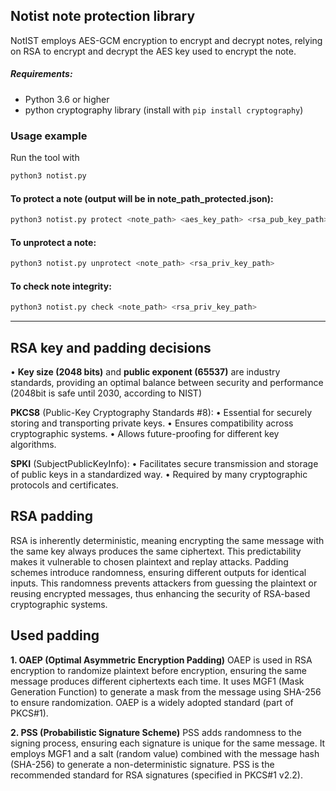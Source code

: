 ## **Notist note protection library**
NotIST employs AES-GCM encryption to encrypt and decrypt notes, relying on RSA to encrypt and decrypt the AES key used to encrypt the note.  

##### Requirements:
- Python 3.6 or higher
- python cryptography library (install with `pip install cryptography`)

### **Usage example**
Run the tool with
```bash
python3 notist.py
```
#### To protect a note (output will be in note_path_protected.json):
```bash
python3 notist.py protect <note_path> <aes_key_path> <rsa_pub_key_path>
```
#### To unprotect a note:
```bash
python3 notist.py unprotect <note_path> <rsa_priv_key_path>
```

#### To check note integrity:
```bash
python3 notist.py check <note_path> <rsa_priv_key_path>
```

***
## RSA key and padding decisions
• **Key size (2048 bits)** and **public exponent (65537)** are industry standards, providing an optimal balance between security and performance (2048bit is safe until 2030, according to NIST)

**PKCS8** (Public-Key Cryptography Standards #8):
• Essential for securely storing and transporting private keys.
• Ensures compatibility across cryptographic systems.
• Allows future-proofing for different key algorithms.

**SPKI** (SubjectPublicKeyInfo):
• Facilitates secure transmission and storage of public keys in a standardized way.
• Required by many cryptographic protocols and certificates.

## RSA padding
RSA is inherently deterministic, meaning encrypting the same message with the same key always produces the same ciphertext. 
This predictability makes it vulnerable to chosen plaintext and replay attacks. 
Padding schemes introduce randomness, ensuring different outputs for identical inputs. This randomness prevents attackers from guessing the plaintext or reusing encrypted messages, thus enhancing the security of RSA-based cryptographic systems.

## Used padding
**1. OAEP (Optimal Asymmetric Encryption Padding)**
OAEP is used in RSA encryption to randomize plaintext before encryption, ensuring the same message produces different ciphertexts each time. It uses MGF1 (Mask Generation Function) to generate a mask from the message using SHA-256 to ensure randomization.
OAEP is a widely adopted standard (part of PKCS#1).

**2. PSS (Probabilistic Signature Scheme)**
PSS adds randomness to the signing process, ensuring each signature is unique for the same message. It employs MGF1 and a salt (random value) combined with the message hash (SHA-256) to generate a non-deterministic signature.
PSS is the recommended standard for RSA signatures (specified in PKCS#1 v2.2).